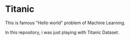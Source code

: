 # Titanic
This is famous "Hello world" problem of Machine Learning.

In this repository, i was just playing with Titanic Dataset. 
